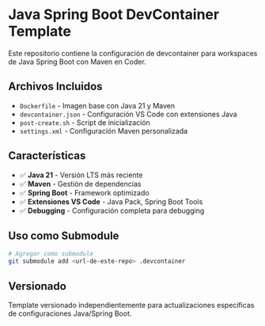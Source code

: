 # Java Spring Boot DevContainer Template

Este repositorio contiene la configuración de devcontainer para workspaces de Java Spring Boot con Maven en Coder.

## Archivos Incluidos

- `Dockerfile` - Imagen base con Java 21 y Maven
- `devcontainer.json` - Configuración VS Code con extensiones Java
- `post-create.sh` - Script de inicialización
- `settings.xml` - Configuración Maven personalizada

## Características

- ✅ **Java 21** - Versión LTS más reciente
- ✅ **Maven** - Gestión de dependencias
- ✅ **Spring Boot** - Framework optimizado
- ✅ **Extensiones VS Code** - Java Pack, Spring Boot Tools
- ✅ **Debugging** - Configuración completa para debugging

## Uso como Submodule

```bash
# Agregar como submodule
git submodule add <url-de-este-repo> .devcontainer
```

## Versionado

Template versionado independientemente para actualizaciones específicas de configuraciones Java/Spring Boot.